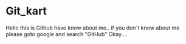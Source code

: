 # Git_kart
Hello this is Github have know about me..
if you don`t know about me please goto google and search "GitHub" Okay....
